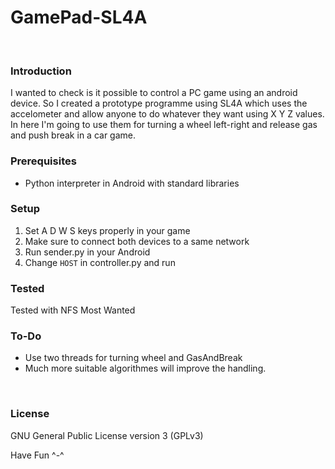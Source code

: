 # GamePad-SL4A
<br>

### Introduction
I wanted to check is it possible to control a PC game using an android device. So I created a prototype programme using SL4A which uses the accelometer and allow anyone to do whatever they want using X Y Z values. In here I'm going to use them for turning a wheel left-right and release gas and push break in a car game.
<br>


### Prerequisites 
 - Python interpreter in Android with standard libraries



### Setup
1. Set A D W S keys properly in your game
2. Make sure to connect both devices to a same network
3. Run sender.py in your Android
4. Change `HOST` in controller.py and run


### Tested 
Tested with NFS Most Wanted
<br>

### To-Do
- Use two threads for turning wheel and GasAndBreak
- Much more suitable algorithmes will improve the handling.
<br>

### License
GNU General Public License version 3 (GPLv3)

Have Fun ^-^
